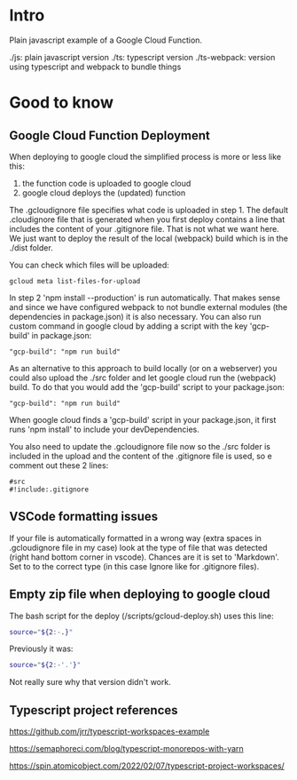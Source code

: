 # Intro

Plain javascript example of a Google Cloud Function.

./js: plain javascript version
./ts: typescript version
./ts-webpack: version using typescript and webpack to bundle things

# Good to know

## Google Cloud Function Deployment

When deploying to google cloud the simplified process is more or less like this:

1. the function code is uploaded to google cloud
2. google cloud deploys the (updated) function

The .gcloudignore file specifies what code is uploaded in step 1. The default .cloudignore file that is generated when you first deploy contains a line that includes the content of your .gitignore file. That is not what we want here. We just want to deploy the result of the local (webpack) build which is in the ./dist folder.

You can check which files will be uploaded:

```
gcloud meta list-files-for-upload
```

In step 2 'npm install --production' is run automatically. That makes sense and since we have configured webpack to not bundle external modules (the dependencies in package.json) it is also necessary. You can also run custom command in google cloud by adding a script with the key 'gcp-build' in package.json:

```
"gcp-build": "npm run build"
```

As an alternative to this approach to build locally (or on a webserver) you could also upload the ./src folder and let google cloud run the (webpack) build. To do that you would add the 'gcp-build' script to your package.json:

```
"gcp-build": "npm run build"
```

When google cloud finds a 'gcp-build' script in your package.json, it first runs 'npm install' to include your devDependencies.

You also need to update the .gcloudignore file now so the ./src folder is included in the upload and the content of the .gitignore file is used, so e comment out these 2 lines:

```
#src
#!include:.gitignore
```

## VSCode formatting issues

If your file is automatically formatted in a wrong way (extra spaces in .gcloudignore file in my case) look at the type of file that was detected (right hand bottom corner in vscode). Chances are it is set to 'Markdown'. Set to to the correct type (in this case Ignore like for .gitignore files).

## Empty zip file when deploying to google cloud

The bash script for the deploy (/scripts/gcloud-deploy.sh) uses this line:

```bash
source="${2:-.}"
```

Previously it was:

```bash
source="${2:-'.'}"
```

Not really sure why that version didn't work.

## Typescript project references

https://github.com/jrr/typescript-workspaces-example

https://semaphoreci.com/blog/typescript-monorepos-with-yarn

https://spin.atomicobject.com/2022/02/07/typescript-project-workspaces/
